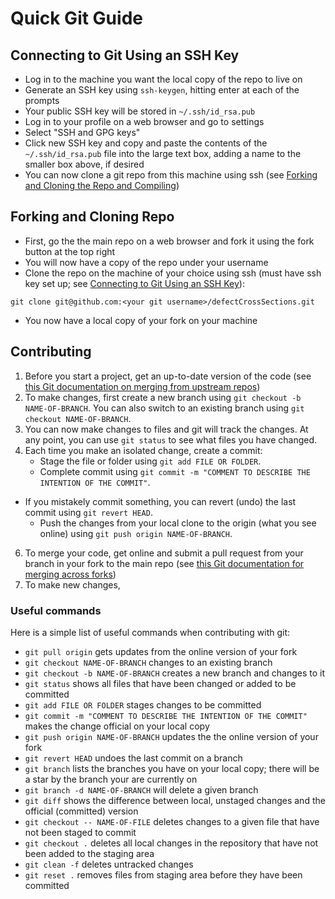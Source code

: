 # Quick Git Guide
## Connecting to Git Using an SSH Key
* Log in to the machine you want the local copy of the repo to live on
* Generate an SSH key using `ssh-keygen`, hitting enter at each of the prompts
* Your public SSH key will be stored in `~/.ssh/id_rsa.pub`
* Log in to your profile on a web browser and go to settings
* Select "SSH and GPG keys"
* Click new SSH key and copy and paste the contents of the `~/.ssh/id_rsa.pub` file into the large text box, adding a name to the smaller box above, if desired
* You can now clone a git repo from this machine using ssh (see [Forking and Cloning the Repo and Compiling](#forking-and-cloning-the-repo-and-compiling))

## Forking and Cloning Repo
* First, go the the main repo on a web browser and fork it using the fork button at the top right
* You will now have a copy of the repo under your username
* Clone the repo on the machine of your choice using ssh (must have ssh key set up; see [Connecting to Git Using an SSH Key](#connecting-to-git-using-an-ssh-key)):
```
git clone git@github.com:<your git username>/defectCrossSections.git
```
* You now have a local copy of your fork on your machine

## Contributing
1. Before you start a project, get an up-to-date version of the code (see [this Git documentation on merging from upstream repos](https://docs.github.com/en/github/collaborating-with-issues-and-pull-requests/merging-an-upstream-repository-into-your-fork))
2. To make changes, first create a new branch using `git checkout -b NAME-OF-BRANCH`. You can also switch to an existing branch
   using `git checkout NAME-OF-BRANCH`.
3. You can now make changes to files and git will track the changes. At any point, you can use `git status` to see what files you have changed.
4. Each time you make an isolated change, create a commit:
	* Stage the file or folder using `git add FILE OR FOLDER`. 
	* Complete commit using `git commit -m "COMMENT TO DESCRIBE THE INTENTION OF THE COMMIT"`. 
  * If you mistakely commit something, you can revert (undo) the last commit using `git revert HEAD`.
	* Push the changes from your local clone to the origin (what you see online) using `git push origin NAME-OF-BRANCH`.
6. To merge your code, get online and submit a pull request from your branch in your fork to the main repo (see [this Git documentation for merging across forks](https://docs.github.com/en/github/collaborating-with-issues-and-pull-requests/creating-a-pull-request-from-a-fork))
7. To make new changes, 

### Useful commands
Here is a simple list of useful commands when contributing with git:
* `git pull origin` gets updates from the online version of your fork
* `git checkout NAME-OF-BRANCH` changes to an existing branch
* `git checkout -b NAME-OF-BRANCH` creates a new branch and changes to it
* `git status` shows all files that have been changed or added to be committed
* `git add FILE OR FOLDER` stages changes to be committed
* `git commit -m "COMMENT TO DESCRIBE THE INTENTION OF THE COMMIT"` makes the change official on your local copy
* `git push origin NAME-OF-BRANCH` updates the the online version of your fork
* `git revert HEAD` undoes the last commit on a branch
* `git branch` lists the branches you have on your local copy; there will be a star by the branch your are currently on
* `git branch -d NAME-OF-BRANCH` will delete a given branch
* `git diff` shows the difference between local, unstaged changes and the official (committed) version
* `git checkout -- NAME-OF-FILE` deletes changes to a given file that have not been staged to commit
* `git checkout .` deletes all local changes in the repository that have not been added to the staging area
* `git clean -f` deletes untracked changes
* `git reset .` removes files from staging area before they have been committed
